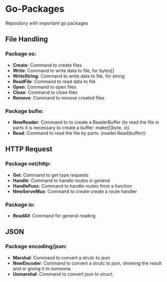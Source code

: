 # Go-Packages
Repository with important go packages

## File Handling

### Package os:
* **Create**: Command to create files
* **Write**: Command to write data to file, for bytes[]
* **WriteString**: Command to write data to file, for string
* **ReadFile**: Command to read data to file
* **Open**: Command to open files
* **Close**: Command to close files
* **Remove**: Command to remove created files

### Package bufio:
* **NewReader**: Command to to create a ReaderBuffer (to read the file in parts it is necessary to create a buffer: make([]byte, x))
* **Read**: Command to read the file by parts. (reader.Read(buffer))

## HTTP Request

### Package net/http:
* **Get**: Command to get type requests
* **Handle**: Command to handle routes in general
* **HandleFunc**: Command to handle routes from a function
* **NewServeMux**: Command to create create a route handler

### Package io:
* **ReadAll**: Command for general reading

## JSON

### Package encoding/json:
* **Marshal**: Command to convert a strutc to json
* **NewEncoder**: Command to convert a strutc to json, showing the result and or giving it to someone.
* **Unmarshal**: Command to convert json to struct.
